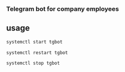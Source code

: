 ### Telegram bot for company employees
## usage

```bash
systemctl start tgbot 
```
```bash
systemctl restart tgbot 
```
```bash
systemctl stop tgbot 
```
